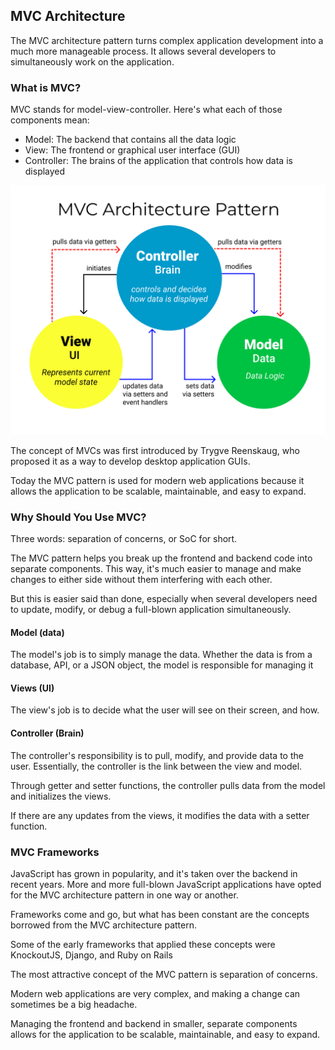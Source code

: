 ## MVC Architecture
The MVC architecture pattern turns complex application development into a much more manageable process. It allows several developers to simultaneously work on the application.

### What is MVC?
MVC stands for model-view-controller. Here's what each of those components mean:
- Model: The backend that contains all the data logic
- View: The frontend or graphical user interface (GUI)
- Controller: The brains of the application that controls how data is displayed

<img src="/images/mvc3.png"/>

The concept of MVCs was first introduced by Trygve Reenskaug, who proposed it as a way to develop desktop application GUIs.

Today the MVC pattern is used for modern web applications because it allows the application to be scalable, maintainable, and easy to expand.

### Why Should You Use MVC?
Three words: separation of concerns, or SoC for short.

The MVC pattern helps you break up the frontend and backend code into separate components. This way, it's much easier to manage and make changes to either side without them interfering with each other.

But this is easier said than done, especially when several developers need to update, modify, or debug a full-blown application simultaneously.

#### Model (data)
The model's job is to simply manage the data. Whether the data is from a database, API, or a JSON object, the model is responsible for managing it

#### Views (UI)
The view's job is to decide what the user will see on their screen, and how.

#### Controller (Brain)
The controller's responsibility is to pull, modify, and provide data to the user. Essentially, the controller is the link between the view and model.

Through getter and setter functions, the controller pulls data from the model and initializes the views.

If there are any updates from the views, it modifies the data with a setter function.

### MVC Frameworks
JavaScript has grown in popularity, and it's taken over the backend in recent years. More and more full-blown JavaScript applications have opted for the MVC architecture pattern in one way or another.

Frameworks come and go, but what has been constant are the concepts borrowed from the MVC architecture pattern.

Some of the early frameworks that applied these concepts were KnockoutJS, Django, and Ruby on Rails

The most attractive concept of the MVC pattern is separation of concerns.

Modern web applications are very complex, and making a change can sometimes be a big headache.

Managing the frontend and backend in smaller, separate components allows for the application to be scalable, maintainable, and easy to expand.